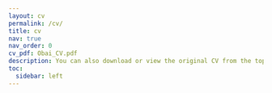 ```yaml
---
layout: cv
permalink: /cv/
title: cv
nav: true
nav_order: 0
cv_pdf: Obai_CV.pdf
description: You can also download or view the original CV from the top pdf download button. Thanks!
toc:
  sidebar: left
---
```

